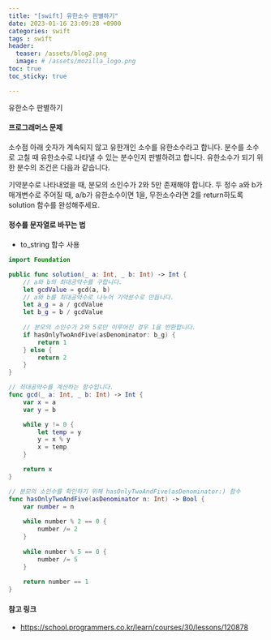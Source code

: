 ```yaml
---
title: "[swift] 유한소수 판별하기"
date: 2023-01-16 23:09:28 +0900
categories: swift
tags : swift
header:
  teaser: /assets/blog2.png
  image: # /assets/mozilla_logo.png 
toc: true  
toc_sticky: true 

---
```


유한소수 판별하기

#### 프로그래머스 문제

소수점 아래 숫자가 계속되지 않고 유한개인 소수를 유한소수라고 합니다. 분수를 소수로 고칠 때 유한소수로 나타낼 수 있는 분수인지 판별하려고 합니다. 유한소수가 되기 위한 분수의 조건은 다음과 같습니다.

기약분수로 나타내었을 때, 분모의 소인수가 2와 5만 존재해야 합니다.
두 정수 a와 b가 매개변수로 주어질 때, a/b가 유한소수이면 1을, 무한소수라면 2를 return하도록 solution 함수를 완성해주세요.

#### 정수를 문자열로 바꾸는 법
- to_string 함수 사용

```swift
import Foundation

public func solution(_ a: Int, _ b: Int) -> Int {
    // a와 b의 최대공약수를 구합니다.
    let gcdValue = gcd(a, b)
    // a와 b를 최대공약수로 나누어 기약분수로 만듭니다.
    let a_g = a / gcdValue
    let b_g = b / gcdValue
    
    // 분모의 소인수가 2와 5로만 이루어진 경우 1을 반환합니다.
    if hasOnlyTwoAndFive(asDenominator: b_g) {
        return 1
    } else {
        return 2
    }
}

// 최대공약수를 계산하는 함수입니다.
func gcd(_ a: Int, _ b: Int) -> Int {
    var x = a
    var y = b

    while y != 0 {
        let temp = y
        y = x % y
        x = temp
    }

    return x
}

// 분모의 소인수를 확인하기 위해 hasOnlyTwoAndFive(asDenominator:) 함수
func hasOnlyTwoAndFive(asDenominator n: Int) -> Bool {
    var number = n
    
    while number % 2 == 0 {
        number /= 2
    }
    
    while number % 5 == 0 {
        number /= 5
    }
    
    return number == 1
}

```

#### 참고 링크

- https://school.programmers.co.kr/learn/courses/30/lessons/120878
